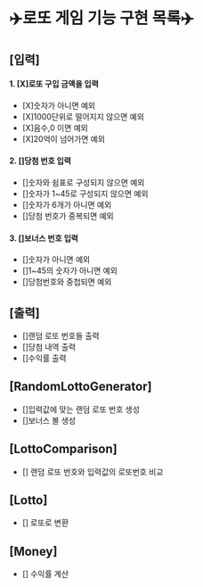 # ✈️로또 게임 기능 구현 목록✈️

## [입력]
#### 1. [X]로또 구입 금액을 입력
- [X]숫자가 아니면 예외
- [X]1000단위로 떨어지지 않으면 예외
- [X]음수,0 이면 예외
- [X]20억이 넘어가면 예외
#### 2. []당첨 번호 입력
- []숫자와 쉼표로 구성되지 않으면 예외
- []숫자가 1~45로 구성되지 않으면 예외
- []숫자가 6개가 아니면 예외
- []당첨 번호가 중복되면 예외
#### 3. []보너스 번호 입력
- []숫자가 아니면 예외
- []1~45의 숫자가 아니면 예외
- []당첨번호와 중첩되면 예외

## [출력]
- []랜덤 로또 번호들 출력
- []당첨 내역 출력
- []수익률 출력

## [RandomLottoGenerator]
-  []입력값에 맞는 랜덤 로또 번호 생성
-  []보너스 볼 생성

## [LottoComparison]
- [] 랜덤 로또 번호와 입력값의 로또번호 비교

## [Lotto]
- [] 로또로 변환

## [Money]
- [] 수익률 계산
